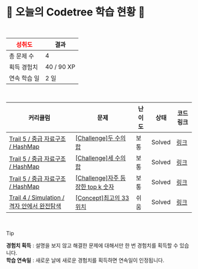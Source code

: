 # 🌲 오늘의 Codetree 학습 현황 🌲

<br />

| <span style="color:red;display:block;text-align:center;"> **성취도**</span> | 결과 |
|---|---|
| 총 문제 수 | 4 |
| 획득 경험치 | 40 / 90 XP |
| 연속 학습 일 | 2 일 |

<br />

|커리큘럼|문제|난이도|상태|코드 링크|
|---|---|---|---|---|
|[Trail 5 / 중급 자료구조 / HashMap](https://www.codetree.ai/trail-info/intermediate-mid/)|[[Challenge]두 수의 합](https://www.codetree.ai/trails/complete/curated-cards/challenge-sum-of-two-num/)|보통|Solved|[링크](https://github.com/LEEJaeHyeok97/1Day1Problem/blob/main/250806/%EB%91%90%20%EC%88%98%EC%9D%98%20%ED%95%A9/sum-of-two-num.java)|
|[Trail 5 / 중급 자료구조 / HashMap](https://www.codetree.ai/trail-info/intermediate-mid/)|[[Challenge]세 수의 합](https://www.codetree.ai/trails/complete/curated-cards/challenge-sum-of-three-num/)|보통|Solved|[링크](https://github.com/LEEJaeHyeok97/1Day1Problem/blob/main/250806/%EC%84%B8%20%EC%88%98%EC%9D%98%20%ED%95%A9/sum-of-three-num.java)|
|[Trail 5 / 중급 자료구조 / HashMap](https://www.codetree.ai/trail-info/intermediate-mid/)|[[Challenge]자주 등장한 top k 숫자](https://www.codetree.ai/trails/complete/curated-cards/challenge-top-k-frequent-elements/)|보통|Solved|[링크](https://github.com/LEEJaeHyeok97/1Day1Problem/blob/main/250806/%EC%9E%90%EC%A3%BC%20%EB%93%B1%EC%9E%A5%ED%95%9C%20top%20K%20%EC%88%AB%EC%9E%90/top-k-frequent-elements.java)|
|[Trail 4 / Simulation / 격자 안에서 완전탐색](https://www.codetree.ai/trail-info/intermediate-low/)|[[Concept]최고의 33위치](https://www.codetree.ai/trails/complete/curated-cards/intro-best-place-of-33/)|쉬움|Solved|[링크](https://github.com/LEEJaeHyeok97/1Day1Problem/blob/main/250806/%EC%B5%9C%EA%B3%A0%EC%9D%98%2033%EC%9C%84%EC%B9%98/best-place-of-33.java)|


<br />

> [!TIP]
> **경험치 획득** : 설명을 보지 않고 해결한 문제에 대해서만 한 번 경험치를 획득할 수 있습니다.  
> **학습 연속일** : 새로운 날에 새로운 경험치를 획득하면 연속일이 인정됩니다.

